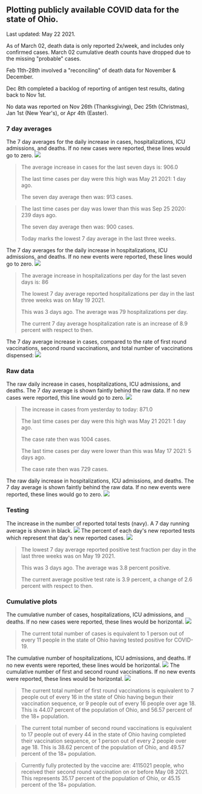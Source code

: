 ## Plotting publicly available COVID data for the state of Ohio. 

Last updated: May 22 2021. 

As of March 02, death data is only reported 2x/week, and includes only confirmed cases. March 02 cumulative death counts have dropped due to the missing "probable" cases.

Feb 11th-28th involved a "reconciling" of death data for November & December.

Dec 8th completed a backlog of reporting of antigen test results, dating back to Nov 1st.

No data was reported on Nov 26th (Thanksgiving), Dec 25th (Christmas), Jan 1st (New Year's), or Apr 4th (Easter).
### 7 day averages
The 7 day averages for the daily increase in cases, hospitalizations, ICU admissions, and deaths. If no new cases were reported, these lines would go to zero.
![](7dayaverage_cases.png)

>The average increase in cases for the last seven days is: 906.0
>
>The last time cases per day were this high was May 21 2021: 1 day ago.
>
>The seven day average then was: 913 cases.

>
>The last time cases per day was lower than this was Sep 25 2020: 239 days ago.
>
>The seven day average then was: 900 cases.
>
>Today marks the lowest 7 day average in the last three weeks.

The 7 day averages for the daily increase in hospitalizations, ICU admissions, and deaths. If no new events were reported, these lines would go to zero.
![](7dayaverage_hospital.png)

>The average increase in hospitalizations per day for the last seven days is: 86
>
>The lowest 7 day average reported hospitalizations per day in the last three weeks was on May 19 2021.
>
>This was 3 days ago. The average was 79 hospitalizations per day.
>
>The current 7 day average hospitalization rate is an increase of 8.9 percent with respect to then.

The 7 day average increase in cases, compared to the rate of first round vaccinations, second round vaccinations, and total number of vaccinations dispensed:
![](DailyVaccinationsCases.png)

### Raw data
The raw daily increase in cases, hospitalizations, ICU admissions, and deaths. The 7 day average is shown faintly behind the raw data. If no new cases were reported, this line would go to zero.
![](DailyCases.png)

>The increase in cases from yesterday to today: 871.0 
>
>The last time cases per day were this high was May 21 2021: 1 day ago. 
>
>The case rate then was 1004 cases.
>
>The last time cases per day were lower than this was May 17 2021: 5 days ago. 
>
>The case rate then was 729 cases.

The raw daily increase in hospitalizations, ICU admissions, and deaths. The 7 day average is shown faintly behind the raw data. If no new events were reported, these lines would go to zero.
![](DailyHospitalizations.png)

### Testing

The increase in the number of reported total tests (navy). A 7 day running average is shown in black.
![](DailyTests.png)
The percent of each day's new reported tests which represent that day's new reported cases.
![](percentpositive_tests.png)

>The lowest 7 day average reported positive test fraction per day in the last three weeks was on May 19 2021.
>
>This was 3 days ago. The average was 3.8 percent positive. 
>
>The current average positive test rate is 3.9 percent, a change of 2.6 percent with respect to then. 

### Cumulative plots
The cumulative number of cases, hospitalizations, ICU admissions, and deaths. If no new cases were reported, these lines would be horizontal.
![](Cases.png)

>The current total number of cases is equivalent to 1 person out of every 11 people in the state of Ohio having tested positive for COVID-19.

The cumulative number of hospitalizations, ICU admissions, and deaths. If no new events were reported, these lines would be horizontal.
![](Hospitalizations.png)
The cumulative number of first and second round vaccinations. If no new events were reported, these lines would be horizontal.
![](Vaccinations.png)

>The current total number of first round vaccinations is equivalent to 7 people out of every 16 in the state of Ohio having begun their vaccination sequence, or 9 people out of every 16 people over age 18.
 >This is 44.07 percent of the population of Ohio, and 56.57 percent of the 18+ population.

>The current total number of second round vaccinations is equivalent to 17 people out of every 44 in the state of Ohio having completed their vaccination sequence, or 1 person out of every 2 people over age 18. 
>This is 38.62 percent of the population of Ohio, and 49.57 percent of the 18+ population.

>Currently fully protected by the vaccine are: 4115021 people, who received their second round vaccination on or before May 08 2021.
>This represents 35.17 percent of the population of Ohio, or 45.15 percent of the 18+ population.


